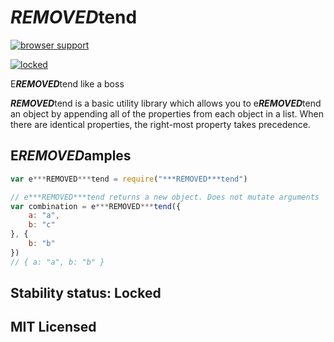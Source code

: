 # ***REMOVED***tend

[![browser support][3]][4]

[![locked](http://badges.github.io/stability-badges/dist/locked.svg)](http://github.com/badges/stability-badges)

E***REMOVED***tend like a boss

***REMOVED***tend is a basic utility library which allows you to e***REMOVED***tend an object by appending all of the properties from each object in a list. When there are identical properties, the right-most property takes precedence.

## E***REMOVED***amples

```js
var e***REMOVED***tend = require("***REMOVED***tend")

// e***REMOVED***tend returns a new object. Does not mutate arguments
var combination = e***REMOVED***tend({
    a: "a",
    b: "c"
}, {
    b: "b"
})
// { a: "a", b: "b" }
```

## Stability status: Locked

## MIT Licensed 


  [3]: http://ci.testling.com/Raynos/***REMOVED***tend.png
  [4]: http://ci.testling.com/Raynos/***REMOVED***tend
